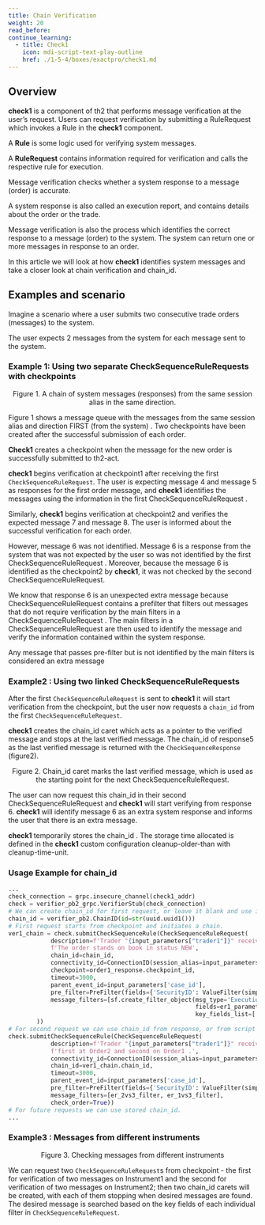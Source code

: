 ```yaml
---
title: Chain Verification 
weight: 20
read_before:
continue_learning:
  - title: Check1
    icon: mdi-script-text-play-outline
    href: ./1-5-4/boxes/exactpro/check1.md 
---
```

## Overview
**check1** is a component of th2 that performs message verification at the user’s request. Users can request verification by submitting a RuleRequest which invokes a Rule in the **check1** component.

<notice info>

A **Rule** is some logic used for verifying system messages.

A **RuleRequest** contains information required for verification and calls the respective rule for execution.

</notice>

Message verification checks whether a system response to a message (order) is accurate.

A system response is also called an execution report, and contains details about the order or the trade.

Message verification is also the process which identifies the correct response to a message (order) to the system. The system can return one or more messages in response to an order.

In this article we will look at how **check1** identifies system messages and take a closer look at chain verification and chain_id.

## Examples and scenario
Imagine a scenario where a user submits two consecutive trade orders (messages) to the system.

The user expects 2 messages from the system for each message sent to the system.

### Example 1: Using two separate CheckSequenceRuleRequests with checkpoints


<center>
<figcaption>

Figure 1. A chain of system messages (responses) from the same session alias in the same direction.

</figcaption>
</center>

Figure 1 shows a message queue with the messages from the same session alias and direction FIRST (from the system) . Two checkpoints have been created after the successful submission of each order.

**Check1** creates a checkpoint when the message for the new order is successfully submitted to th2-act.

**check1** begins verification at checkpoint1 after receiving the first `CheckSequenceRuleRequest`. The user is expecting message 4 and message 5 as responses for the first order message, and **check1** identifies the messages using the information in the first CheckSequenceRuleRequest .

Similarly, **check1** begins verification at checkpoint2 and verifies the expected message 7 and message 8. The user is informed about the successful verification for each order.

However, message 6 was not identified. Message 6 is a response from the system that was not expected by the user so was not identified by the first CheckSequenceRuleRequest . Moreover, because the message 6 is identified as the checkpoint2 by **check1**, it was not checked by the second CheckSequenceRuleRequest.

We know that response 6 is an unexpected extra message because CheckSequenceRuleRequest contains a prefilter that filters out messages that do not require verification by the main filters in a CheckSequenceRuleRequest .  The main filters in a  CheckSequenceRuleRequest are then used to identify the message and verify the information contained within the system response.

Any message that passes pre-filter but is not identified by the main filters is considered an extra message

### Example2 : Using two linked CheckSequenceRuleRequests 

After the first `CheckSequenceRuleRequest` is sent to **check1** it will start verification from the checkpoint, but the user now requests a `chain_id` from the first `CheckSequenceRuleRequest`.

**check1** creates the chain_id caret which acts as a pointer to the verified message and stops at the last verified message. The chain_id of response5 as the last verified message is returned with the `CheckSequenceResponse` (figure2). 

<center>
<figcaption>

Figure 2. Chain_id caret marks the last verified message, which is used as the starting point for the next CheckSequenceRuleRequest.

</figcaption>
</center>

The user can now request this chain_id in their second CheckSequenceRuleRequest and **check1** will start verifying from response 6. **check1** will identify message 6 as an extra system response and informs the user that there is an extra message.

**check1** temporarily stores the chain_id . The storage time allocated is defined in the **check1** custom configuration cleanup-older-than with cleanup-time-unit.

### Usage Example for chain_id

```python
...
check_connection = grpc.insecure_channel(check1_addr)
check = verifier_pb2_grpc.VerifierStub(check_connection)
# We can create chain_id for first request, or leave it blank and use it from checkpoint.
chain_id = verifier_pb2.ChainID(id=str(uuid.uuid1()))
# First request starts from checkpoint and initiates a chain.       
ver1_chain = check.submitCheckSequenceRule(CheckSequenceRuleRequest(
            description=f'Trader "{input_parameters["trader1"]}" receives Execution Report. '
            f'The order stands on book in status NEW',
            chain_id=chain_id,
            connectivity_id=ConnectionID(session_alias=input_parameters['trader1_fix']),
            checkpoint=order1_response.checkpoint_id,
            timeout=3000,
            parent_event_id=input_parameters['case_id'],
            pre_filter=PreFilter(fields={'SecurityID': ValueFilter(simple_filter=Instrument)}),
            message_filters=[sf.create_filter_object(msg_type='ExecutionReport',
                                                     fields=er1_parameters,
                                                     key_fields_list=['ClOrdID'])]
        ))
# For second request we can use chain_id from response, or from script if we fill it in first request.
check.submitCheckSequenceRule(CheckSequenceRuleRequest(
            description=f'Trader "{input_parameters["trader1"]}" receives Execution Reports: '
            f'first at Order2 and second on Order1 .',
            connectivity_id=ConnectionID(session_alias=input_parameters['trader1_fix']),
            chain_id=ver1_chain.chain_id,
            timeout=3000,
            parent_event_id=input_parameters['case_id'],
            pre_filter=PreFilter(fields={'SecurityID': ValueFilter(simple_filter=Instrument)}),
            message_filters=[er_2vs3_filter, er_1vs3_filter],
            check_order=True))
# For future requests we can use stored chain_id.
...
```
### Example3 : Messages from different instruments

<center>
<figcaption>

Figure 3. Checking messages from different instruments

</figcaption>
</center>

We can request two `CheckSequenceRuleRequest`s from checkpoint - the first for verification of two messages on Instrument1 and the second for verification of two messages on Instrument2; then two chain_id carets will be created, with each of them stopping when desired messages are found. The desired message is searched based on the key fields of each individual filter in `CheckSequenceRuleRequest`.
